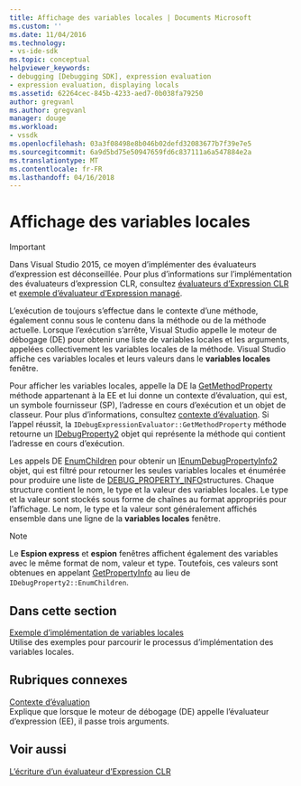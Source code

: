 ```yaml
---
title: Affichage des variables locales | Documents Microsoft
ms.custom: ''
ms.date: 11/04/2016
ms.technology:
- vs-ide-sdk
ms.topic: conceptual
helpviewer_keywords:
- debugging [Debugging SDK], expression evaluation
- expression evaluation, displaying locals
ms.assetid: 62264cec-845b-4233-aed7-0b038fa79250
author: gregvanl
ms.author: gregvanl
manager: douge
ms.workload:
- vssdk
ms.openlocfilehash: 03a3f08498e8b046b02defd32083677b7f39e7e5
ms.sourcegitcommit: 6a9d5bd75e50947659fd6c837111a6a547884e2a
ms.translationtype: MT
ms.contentlocale: fr-FR
ms.lasthandoff: 04/16/2018
---
```

# <a name="displaying-locals"></a>Affichage des variables locales
> [!IMPORTANT]
>  Dans Visual Studio 2015, ce moyen d’implémenter des évaluateurs d’expression est déconseillée. Pour plus d’informations sur l’implémentation des évaluateurs d’expression CLR, consultez [évaluateurs d’Expression CLR](https://github.com/Microsoft/ConcordExtensibilitySamples/wiki/CLR-Expression-Evaluators) et [exemple d’évaluateur d’Expression managé](https://github.com/Microsoft/ConcordExtensibilitySamples/wiki/Managed-Expression-Evaluator-Sample).  
  
 L’exécution de toujours s’effectue dans le contexte d’une méthode, également connu sous le contenu dans la méthode ou de la méthode actuelle. Lorsque l’exécution s’arrête, Visual Studio appelle le moteur de débogage (DE) pour obtenir une liste de variables locales et les arguments, appelées collectivement les variables locales de la méthode. Visual Studio affiche ces variables locales et leurs valeurs dans le **variables locales** fenêtre.  
  
 Pour afficher les variables locales, appelle la DE la [GetMethodProperty](../../extensibility/debugger/reference/idebugexpressionevaluator-getmethodproperty.md) méthode appartenant à la EE et lui donne un contexte d’évaluation, qui est, un symbole fournisseur (SP), l’adresse en cours d’exécution et un objet de classeur. Pour plus d’informations, consultez [contexte d’évaluation](../../extensibility/debugger/evaluation-context.md). Si l’appel réussit, la `IDebugExpressionEvaluator::GetMethodProperty` méthode retourne un [IDebugProperty2](../../extensibility/debugger/reference/idebugproperty2.md) objet qui représente la méthode qui contient l’adresse en cours d’exécution.  
  
 Les appels DE [EnumChildren](../../extensibility/debugger/reference/idebugproperty2-enumchildren.md) pour obtenir un [IEnumDebugPropertyInfo2](../../extensibility/debugger/reference/ienumdebugpropertyinfo2.md) objet, qui est filtré pour retourner les seules variables locales et énumérée pour produire une liste de [DEBUG_PROPERTY_INFO](../../extensibility/debugger/reference/debug-property-info.md)structures. Chaque structure contient le nom, le type et la valeur des variables locales. Le type et la valeur sont stockés sous forme de chaînes au format appropriés pour l’affichage. Le nom, le type et la valeur sont généralement affichés ensemble dans une ligne de la **variables locales** fenêtre.  
  
> [!NOTE]
>  Le **Espion express** et **espion** fenêtres affichent également des variables avec le même format de nom, valeur et type. Toutefois, ces valeurs sont obtenues en appelant [GetPropertyInfo](../../extensibility/debugger/reference/idebugproperty2-getpropertyinfo.md) au lieu de `IDebugProperty2::EnumChildren`.  
  
## <a name="in-this-section"></a>Dans cette section  
 [Exemple d’implémentation de variables locales](../../extensibility/debugger/sample-implementation-of-locals.md)  
 Utilise des exemples pour parcourir le processus d’implémentation des variables locales.  
  
## <a name="related-sections"></a>Rubriques connexes  
 [Contexte d’évaluation](../../extensibility/debugger/evaluation-context.md)  
 Explique que lorsque le moteur de débogage (DE) appelle l’évaluateur d’expression (EE), il passe trois arguments.  
  
## <a name="see-also"></a>Voir aussi  
 [L’écriture d’un évaluateur d’Expression CLR](../../extensibility/debugger/writing-a-common-language-runtime-expression-evaluator.md)